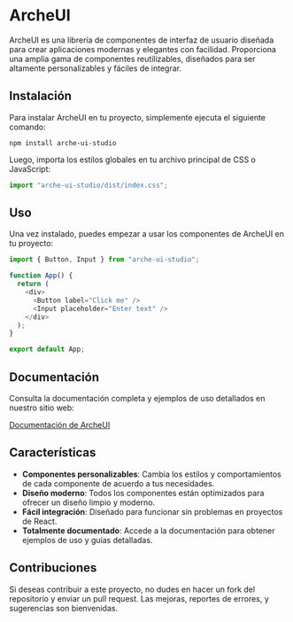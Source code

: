 # ArcheUI

ArcheUI es una librería de componentes de interfaz de usuario diseñada para crear aplicaciones modernas y elegantes con facilidad. Proporciona una amplia gama de componentes reutilizables, diseñados para ser altamente personalizables y fáciles de integrar.

## Instalación

Para instalar ArcheUI en tu proyecto, simplemente ejecuta el siguiente comando:

```
npm install arche-ui-studio
```

Luego, importa los estilos globales en tu archivo principal de CSS o JavaScript:

```javascript
import "arche-ui-studio/dist/index.css";
```

## Uso

Una vez instalado, puedes empezar a usar los componentes de ArcheUI en tu proyecto:

```javascript
import { Button, Input } from "arche-ui-studio";

function App() {
  return (
    <div>
      <Button label="Click me" />
      <Input placeholder="Enter text" />
    </div>
  );
}

export default App;
```

## Documentación

Consulta la documentación completa y ejemplos de uso detallados en nuestro sitio web:

[Documentación de ArcheUI](https://archesoftwarestudio.github.io/arche-studio-ui)

## Características

- **Componentes personalizables**: Cambia los estilos y comportamientos de cada componente de acuerdo a tus necesidades.
- **Diseño moderno**: Todos los componentes están optimizados para ofrecer un diseño limpio y moderno.
- **Fácil integración**: Diseñado para funcionar sin problemas en proyectos de React.
- **Totalmente documentado**: Accede a la documentación para obtener ejemplos de uso y guías detalladas.

## Contribuciones

Si deseas contribuir a este proyecto, no dudes en hacer un fork del repositorio y enviar un pull request. Las mejoras, reportes de errores, y sugerencias son bienvenidas.
